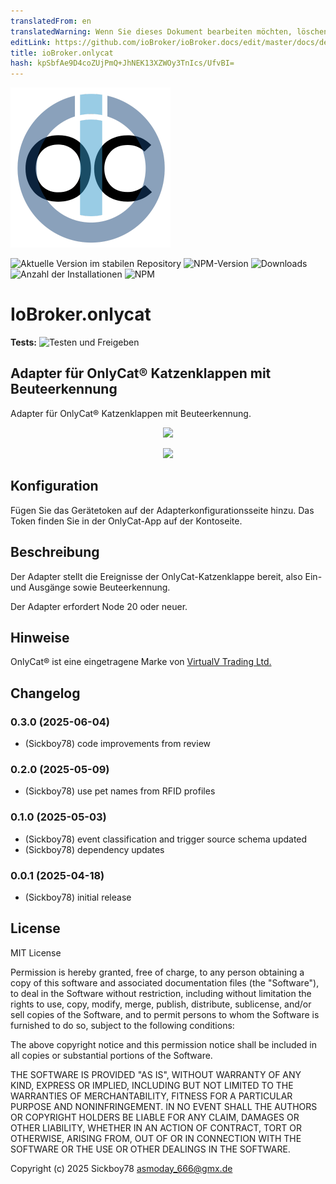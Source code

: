 ```yaml
---
translatedFrom: en
translatedWarning: Wenn Sie dieses Dokument bearbeiten möchten, löschen Sie bitte das Feld "translationsFrom". Andernfalls wird dieses Dokument automatisch erneut übersetzt
editLink: https://github.com/ioBroker/ioBroker.docs/edit/master/docs/de/adapterref/iobroker.onlycat/README.md
title: ioBroker.onlycat
hash: kpSbfAe9D4coZUjPmQ+JhNEK13XZWOy3TnIcs/UfvBI=
---
```

![Logo](../../../en/adapterref/iobroker.onlycat/admin/onlycat.png)

![Aktuelle Version im stabilen Repository](https://iobroker.live/badges/onlycat-stable.svg)
![NPM-Version](https://img.shields.io/npm/v/iobroker.onlycat.svg)
![Downloads](https://img.shields.io/npm/dm/iobroker.onlycat.svg)
![Anzahl der Installationen](https://iobroker.live/badges/onlycat-installed.svg)
![NPM](https://nodei.co/npm/iobroker.onlycat.png?downloads=true)

# IoBroker.onlycat
**Tests:** ![Testen und Freigeben](https://github.com/Author/ioBroker.onlycat/workflows/Test%20and%20Release/badge.svg)

## Adapter für OnlyCat® Katzenklappen mit Beuteerkennung
Adapter für OnlyCat® Katzenklappen mit Beuteerkennung.

<p align="center"> <img src="/admin/onlycat-flap.webp" /> </p> <p align="center"> <img style="max-width: 300px" src="/admin/screenshot.jpg" /> </p>

## Konfiguration
Fügen Sie das Gerätetoken auf der Adapterkonfigurationsseite hinzu.
Das Token finden Sie in der OnlyCat-App auf der Kontoseite.

## Beschreibung
Der Adapter stellt die Ereignisse der OnlyCat-Katzenklappe bereit, also Ein- und Ausgänge sowie Beuteerkennung.

Der Adapter erfordert Node 20 oder neuer.

## Hinweise
OnlyCat® ist eine eingetragene Marke von [VirtualV Trading Ltd.](https://www.onlycat.com/)

## Changelog

### 0.3.0 (2025-06-04)

* (Sickboy78) code improvements from review

### 0.2.0 (2025-05-09)

* (Sickboy78) use pet names from RFID profiles

### 0.1.0 (2025-05-03)

* (Sickboy78) event classification and trigger source schema updated
* (Sickboy78) dependency updates

### 0.0.1 (2025-04-18)

* (Sickboy78) initial release

## License

MIT License

Permission is hereby granted, free of charge, to any person obtaining a copy
of this software and associated documentation files (the "Software"), to deal
in the Software without restriction, including without limitation the rights
to use, copy, modify, merge, publish, distribute, sublicense, and/or sell
copies of the Software, and to permit persons to whom the Software is
furnished to do so, subject to the following conditions:

The above copyright notice and this permission notice shall be included in all
copies or substantial portions of the Software.

THE SOFTWARE IS PROVIDED "AS IS", WITHOUT WARRANTY OF ANY KIND, EXPRESS OR
IMPLIED, INCLUDING BUT NOT LIMITED TO THE WARRANTIES OF MERCHANTABILITY,
FITNESS FOR A PARTICULAR PURPOSE AND NONINFRINGEMENT. IN NO EVENT SHALL THE
AUTHORS OR COPYRIGHT HOLDERS BE LIABLE FOR ANY CLAIM, DAMAGES OR OTHER
LIABILITY, WHETHER IN AN ACTION OF CONTRACT, TORT OR OTHERWISE, ARISING FROM,
OUT OF OR IN CONNECTION WITH THE SOFTWARE OR THE USE OR OTHER DEALINGS IN THE
SOFTWARE.

Copyright (c) 2025 Sickboy78 <asmoday_666@gmx.de>